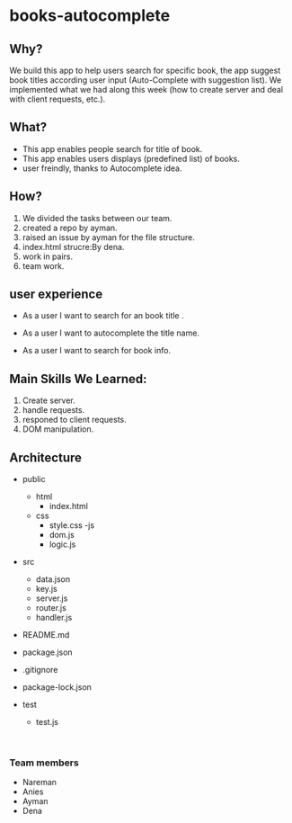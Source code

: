 # books-autocomplete

## Why?

We build this app to help users search for specific book, the app suggest book titles according user input (Auto-Complete with suggestion list). We implemented what we had along this week (how to create server and deal with client requests, etc.).


## What?

* This app enables people search for title of book.
* This app enables users displays (predefined list) of books.
* user freindly, thanks to Autocomplete idea.

## How?

1. We divided the tasks between our team. 
2. created a repo by ayman.
3. raised an issue by ayman for the file structure.
4. index.html strucre:By dena.
5. work in pairs.
6. team work.
## user experience
* As a user I want to search for an book title .

* As a user I want to autocomplete the title name.

* As a user I want to search for book info.


## Main Skills We Learned:
1. Create server.
2. handle requests.
3. responed to client requests.
4. DOM manipulation.

## Architecture
- public
    - html
        - index.html
    - css
        - style.css
    -js
        - dom.js
        - logic.js

- src
    - data.json
    - key.js
    - server.js
    - router.js
    - handler.js
- README.md
- package.json
- .gitignore
- package-lock.json
- test
    - test.js
<br>

### Team members

* Nareman
* Anies
* Ayman
* Dena


